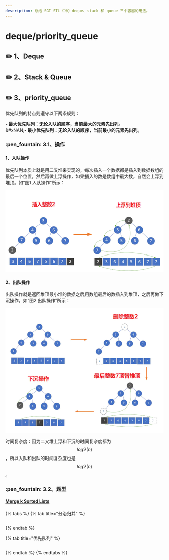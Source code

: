 ```yaml
---
description: 总结 SGI STL 中的 deque、stack 和 queue 三个容器的用法。
---
```


# deque/priority\_queue

## :pencil2: 1、Deque



## :pencil2: 2、Stack & Queue



## :pencil2: 3、priority\_queue

优先队列的特点则遵守以下两条规则：

**- 最大优先队列：无论入队的顺序，当前最大的元素先出列。**\
&#xNAN;**- 最小优先队列：无论入队的顺序，当前最小的元素先出列。**

### :pen\_fountain: **3.1、操作**

#### **1、**&#x5165;队操作&#x20;

优先队列本质上就是用二叉堆来实现的，每次插入一个数据都是插入到数据数组的最后一个位置，然后再做上浮操作，如果插入的数是数组中最大数，自然会上浮到堆顶。如“图1 入队操作”所示：

![](<../../.gitbook/assets/image (61).png>)

#### 2、出队操作

出队操作就是返回堆顶最小堆的数据之后用数组最后的数插入到堆顶，之后再做下沉操作。如“图2 出队操作”所示：

![](<../../.gitbook/assets/image (34).png>)

时间复杂度：因为二叉堆上浮和下沉的时间复杂度都为 $$log2(n)$$ ，所以入队和出队的时间复杂度也是 $$log2(n)$$ 。

### :pen\_fountain: 3.2、题型

#### [**Merge k Sorted Lists**](https://leetcode-cn.com/problems/merge-k-sorted-lists/)

{% tabs %}
{% tab title="分治归并" %}
```
```
{% endtab %}

{% tab title="优先队列" %}
```
```
{% endtab %}
{% endtabs %}
